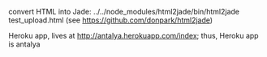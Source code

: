 convert HTML into Jade: ../../node_modules/html2jade/bin/html2jade test_upload.html (see https://github.com/donpark/html2jade)

Heroku app, lives at http://antalya.herokuapp.com/index; thus, Heroku app is antalya